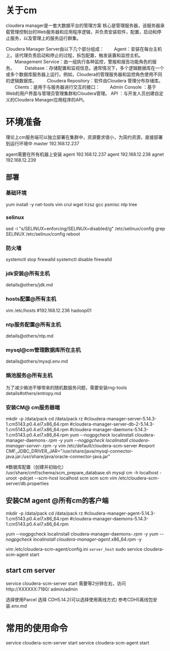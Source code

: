 # 关于cm
cloudera manager是一套大数据平台的管理方案
核心是管理服务器，该服务器承载管理控制台的Web服务器和应用程序逻辑，并负责安装软件，配置，启动和停止服务，以及管理上的服务运行群集。

Cloudera Manager Server由以下几个部分组成：
　　Agent：安装在每台主机上。该代理负责启动和停止的过程，拆包配置，触发装置和监控主机。
　　Management Service：由一组执行各种监控，警报和报告功能角色的服务。
　　Database：存储配置和监视信息。通常情况下，多个逻辑数据库在一个或多个数据库服务器上运行。例如，Cloudera的管理服务器和监控角色使用不同的逻辑数据库。
　　Cloudera Repository：软件由Cloudera 管理分布存储库。
　　Clients：是用于与服务器进行交互的接口：
　　Admin Console ：基于Web的用户界面与管理员管理集群和Cloudera管理。
    API ：与开发人员创建自定义的Cloudera Manager应用程序的API。

# 环境准备
理论上cm服务端可以独立部署在集群中，资源要求很小，为简约资源，直接部署到运行环境中
master  192.168.12.237

agent需要在所有机器上安装
agent 192.168.12.237 
agent 192.168.12.238
agnet 192.168.12.239


## 部署

### 基础环境
yum install -y net-tools vim crul wget lrzsz gcc  psmisc ntp tree

### selinux
sed -i "s/SELINUX=enforcing/SELINUX=disabled/g" /etc/selinux/config
grep SELINUX /etc/selinux/config
reboot

### 防火墙
systemctl stop firewalld
systemctl disable firewalld


### jdk安装@所有主机
details@others/jdk.md

### hosts配置@所有主机
vim /etc/hosts
#192.168.12.236 hadoop01

### ntp服务配置@所有主机
details@others/ntp.md


### mysql@cm管理数据库所在主机
details@others/mysql.env.md

### 熵池服务@所有主机
为了减少熵池不够带来的随机数服务问题，需要安装rng-tools
details#others/entropy.md

### 安装CM@ cm服务器端
mkdir -p /data/pack
cd /data/pack
rz
#cloudera-manager-server-5.14.3-1.cm5143.p0.4.el7.x86_64.rpm
#cloudera-manager-server-db-2-5.14.3-1.cm5143.p0.4.el7.x86_64.rpm
#cloudera-manager-daemons-5.14.3-1.cm5143.p0.4.el7.x86_64.rpm
yum --nogpgcheck localinstall cloudera-manager-daemons-*.rpm -y
yum --nogpgcheck localinstall cloudera-manager-server-*.rpm -y
vim /etc/default/cloudera-scm-server
#export CMF_JDBC_DRIVER_JAR="/usr/share/java/mysql-connector-java.jar:/usr/share/java/oracle-connector-java.jar"


#数据库配置（创建并初始化）
/usr/share/cmf/schema/scm_prepare_database.sh mysql cm -h localhost -uroot -pdcjet --scm-host localhost scm scm scm
vim /etc/cloudera-scm-server/db.properties

## 安装CM agent @所有cm的客户端
mkdir -p /data/pack
cd /data/pack
rz
#cloudera-manager-agent-5.14.3-1.cm5143.p0.4.el7.x86_64.rpm
#cloudera-manager-daemons-5.14.3-1.cm5143.p0.4.el7.x86_64.rpm

yum --nogpgcheck localinstall cloudera-manager-daemons-*.rpm -y
yum --nogpgcheck localinstall cloudera-manager-agent*.x86_64.rpm -y

vim /etc/cloudera-scm-agent/config.ini
`
server_host
`
sudo service cloudera-scm-agent start


## start cm server
service cloudera-scm-server start
需要等2分钟左右，访问
http://XXXXXX:7180/ 
admin/admin

选择使用Parcel
选择
CDH5.14.2(可以选择使用离线方式)
参考CDH5离线包安装.env.md



# 常用的使用命令
service cloudera-scm-server start
service cloudera-scm-agent start



 